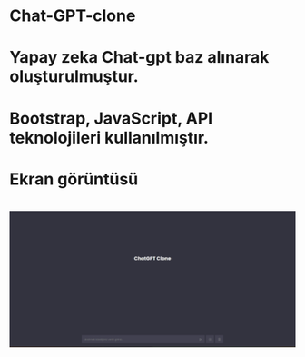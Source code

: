 # Chat-GPT-clone

# Yapay zeka Chat-gpt baz alınarak oluşturulmuştur.

# Bootstrap, JavaScript, API teknolojileri kullanılmıştır.

#  Ekran görüntüsü

# ![](resim.gif)
